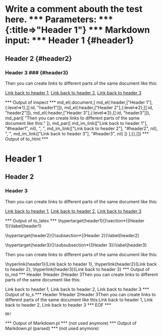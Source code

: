 Write a comment abouth the test here.
*** Parameters: ***
{:title=>"Header 1"}
*** Markdown input: ***
Header 1            {#header1}
========

Header 2            {#header2}
--------

### Header 3 ###      {#header3}

Then you can create links to different parts of the same document like this:

[Link back to header 1](#header1),
[Link back to header 2](#header2),
[Link back to header 3](#header3)

*** Output of inspect ***
md_el(:document,[
	md_el(:header,["Header 1"],{:level=>1},[[:id, "header1"]]),
	md_el(:header,["Header 2"],{:level=>2},[[:id, "header2"]]),
	md_el(:header,["Header 3"],{:level=>3},[[:id, "header3"]]),
	md_par([
		"Then you can create links to different parts of the same document like this:"
	]),
	md_par([
		md_im_link(["Link back to header 1"], "#header1", nil),
		", ",
		md_im_link(["Link back to header 2"], "#header2", nil),
		", ",
		md_im_link(["Link back to header 3"], "#header3", nil)
	])
],{},[])
*** Output of to_html ***
<h1 id='header1'>Header 1</h1>

<h2 id='header2'>Header 2</h2>

<h3 id='header3'>Header 3</h3>

<p>Then you can create links to different parts of the same document like this:</p>

<p><a href='#header1'>Link back to header 1</a>, <a href='#header2'>Link back to header 2</a>, <a href='#header3'>Link back to header 3</a></p>
*** Output of to_latex ***
\hypertarget{header1}{}\section*{{Header 1}}\label{header1}

\hypertarget{header2}{}\subsection*{{Header 2}}\label{header2}

\hypertarget{header3}{}\subsubsection*{{Header 3}}\label{header3}

Then you can create links to different parts of the same document like this:

\hyperlink{header1}{Link back to header 1}, \hyperlink{header2}{Link back to header 2}, \hyperlink{header3}{Link back to header 3}
*** Output of to_md ***
Header 1Header 2Header 3Then you can create links to different
parts of the same document like this:

Link back to header 1,
Link back to header 2,
Link back to header 3
*** Output of to_s ***
Header 1Header 2Header 3Then you can create links to different parts of the same document like this:Link back to header 1, Link back to header 2, Link back to header 3
*** EOF ***



	OK!



*** Output of Markdown.pl ***
(not used anymore)
*** Output of Markdown.pl (parsed) ***
(not used anymore)